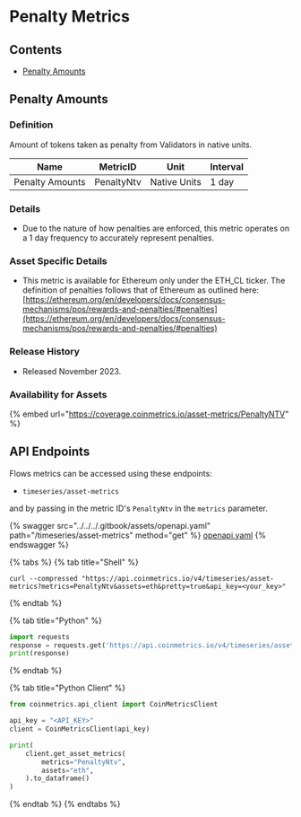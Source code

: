 # Penalty Metrics

## Contents

* [Penalty Amounts](penalty-metrics.md#penaltyntv)

## Penalty Amounts <a href="#penaltyntv" id="penaltyntv"></a>

### Definition

Amount of tokens taken as penalty from Validators in native units.&#x20;

| Name            | MetricID   | Unit         | Interval |
| --------------- | ---------- | ------------ | -------- |
| Penalty Amounts | PenaltyNtv | Native Units | 1 day    |

### Details

* Due to the nature of how penalties are enforced, this metric operates on a 1 day frequency to accurately represent penalties.

### Asset Specific Details

* This metric is available for Ethereum only under the ETH\_CL ticker. The definition of penalties follows that of Ethereum as outlined here: [https://ethereum.org/en/developers/docs/consensus-mechanisms/pos/rewards-and-penalties/#penalties](https://ethereum.org/en/developers/docs/consensus-mechanisms/pos/rewards-and-penalties/#penalties)

### Release History

* Released November 2023.

### Availability for Assets

{% embed url="https://coverage.coinmetrics.io/asset-metrics/PenaltyNTV" %}

## API Endpoints

Flows metrics can be accessed using these endpoints:

* `timeseries/asset-metrics`

and by passing in the metric ID's `PenaltyNtv` in the `metrics` parameter.

{% swagger src="../../../.gitbook/assets/openapi.yaml" path="/timeseries/asset-metrics" method="get" %}
[openapi.yaml](../../../.gitbook/assets/openapi.yaml)
{% endswagger %}

{% tabs %}
{% tab title="Shell" %}
```shell
curl --compressed "https://api.coinmetrics.io/v4/timeseries/asset-metrics?metrics=PenaltyNtv&assets=eth&pretty=true&api_key=<your_key>"
```
{% endtab %}

{% tab title="Python" %}
```python
import requests
response = requests.get('https://api.coinmetrics.io/v4/timeseries/asset-metrics?metrics=PenaltyNtv&assets=eth&pretty=true&api_key=<your_key>').json()
print(response)
```
{% endtab %}

{% tab title="Python Client" %}
```python
from coinmetrics.api_client import CoinMetricsClient

api_key = "<API_KEY>"
client = CoinMetricsClient(api_key)

print(
    client.get_asset_metrics(
        metrics="PenaltyNtv", 
        assets="eth",
    ).to_dataframe()
)
```
{% endtab %}
{% endtabs %}
